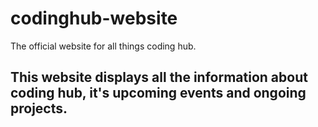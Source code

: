 # codinghub-website
The official website for all things coding hub.

## This website displays all the information about coding hub, it's upcoming events and ongoing projects. 

